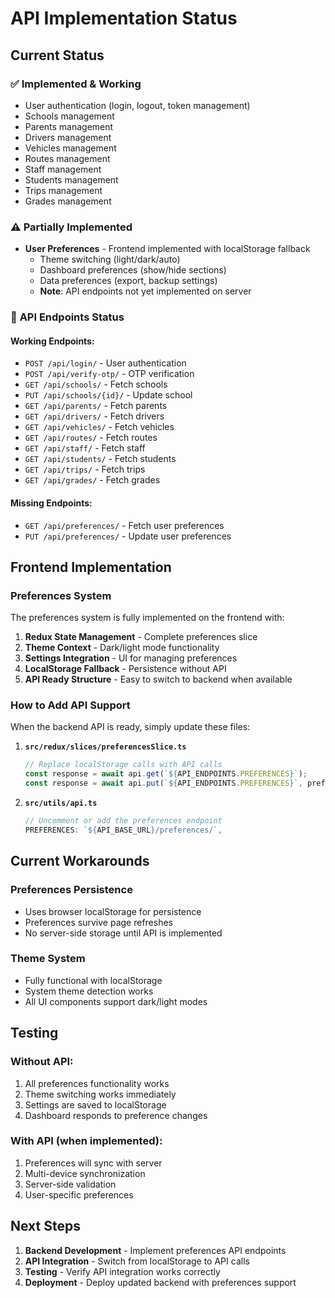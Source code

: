 # API Implementation Status

## Current Status

### ✅ **Implemented & Working**

- User authentication (login, logout, token management)
- Schools management
- Parents management
- Drivers management
- Vehicles management
- Routes management
- Staff management
- Students management
- Trips management
- Grades management

### ⚠️ **Partially Implemented**

- **User Preferences** - Frontend implemented with localStorage fallback
  - Theme switching (light/dark/auto)
  - Dashboard preferences (show/hide sections)
  - Data preferences (export, backup settings)
  - **Note**: API endpoints not yet implemented on server

### 🔄 **API Endpoints Status**

#### Working Endpoints:

- `POST /api/login/` - User authentication
- `POST /api/verify-otp/` - OTP verification
- `GET /api/schools/` - Fetch schools
- `PUT /api/schools/{id}/` - Update school
- `GET /api/parents/` - Fetch parents
- `GET /api/drivers/` - Fetch drivers
- `GET /api/vehicles/` - Fetch vehicles
- `GET /api/routes/` - Fetch routes
- `GET /api/staff/` - Fetch staff
- `GET /api/students/` - Fetch students
- `GET /api/trips/` - Fetch trips
- `GET /api/grades/` - Fetch grades

#### Missing Endpoints:

- `GET /api/preferences/` - Fetch user preferences
- `PUT /api/preferences/` - Update user preferences

## Frontend Implementation

### Preferences System

The preferences system is fully implemented on the frontend with:

1. **Redux State Management** - Complete preferences slice
2. **Theme Context** - Dark/light mode functionality
3. **Settings Integration** - UI for managing preferences
4. **LocalStorage Fallback** - Persistence without API
5. **API Ready Structure** - Easy to switch to backend when available

### How to Add API Support

When the backend API is ready, simply update these files:

1. **`src/redux/slices/preferencesSlice.ts`**

   ```typescript
   // Replace localStorage calls with API calls
   const response = await api.get(`${API_ENDPOINTS.PREFERENCES}`);
   const response = await api.put(`${API_ENDPOINTS.PREFERENCES}`, preferences);
   ```

2. **`src/utils/api.ts`**
   ```typescript
   // Uncomment or add the preferences endpoint
   PREFERENCES: `${API_BASE_URL}/preferences/`,
   ```

## Current Workarounds

### Preferences Persistence

- Uses browser localStorage for persistence
- Preferences survive page refreshes
- No server-side storage until API is implemented

### Theme System

- Fully functional with localStorage
- System theme detection works
- All UI components support dark/light modes

## Testing

### Without API:

1. All preferences functionality works
2. Theme switching works immediately
3. Settings are saved to localStorage
4. Dashboard responds to preference changes

### With API (when implemented):

1. Preferences will sync with server
2. Multi-device synchronization
3. Server-side validation
4. User-specific preferences

## Next Steps

1. **Backend Development** - Implement preferences API endpoints
2. **API Integration** - Switch from localStorage to API calls
3. **Testing** - Verify API integration works correctly
4. **Deployment** - Deploy updated backend with preferences support
